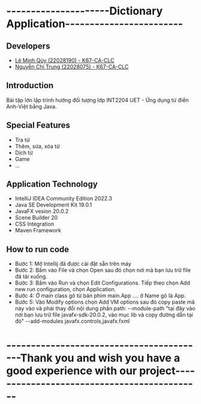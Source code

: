 # ---------------------Dictionary Application------------------------


## Developers

- [Lê Minh Qúy (22028190) - K67-CA-CLC](https://github.com/quyk67uet)
- [Nguyễn Chí Trung (22028075) - K67-CA-CLC](https://github.com/chitrung-gg)


## Introduction

Bài tập lớn lập trình hướng đối tượng lớp INT2204 UET - Ứng dụng từ điển Anh-Việt bằng Java.

## Special Features

- Tra từ
- Thêm, sừa, xóa từ
- Dịch từ
- Game
- ...

## Application Technology

- IntelliJ IDEA Community Edition 2022.3
- Java SE Development Kit 19.0.1
- JavaFX vesion 20.0.2
- Scene Builder 20
- CSS Integration
- Maven Framework

## How to run code

- Bước 1: Mở Intellij đã được cài đặt sẵn trên máy
- Bước 2: Bấm vào File và chọn Open sau đó chọn nơi mà bạn lưu trữ file đã tải xuống.
- Bước 3: Bấm vào Run và chọn Edit Configurations. Tiếp theo chọn Add new run configuration, chọn Application.
- Bước 4: Ở main class gõ từ bán phím main.App .... ở Name gõ là App.
- Bước 5: Vào Modify options chọn Add VM options sau đó copy paste mã này vào và phải thay đổi nội dung phần path:
  --module-path "tại đây vào nơi bạn lưu trữ file javafx-sdk-20.0.2, vào mục lib và copy đường dẫn tại đó" --add-modules javafx.controls,javafx.fxml

# -----------------------------------------Thank you and wish you have a good experience with our project--------------------------------------------
